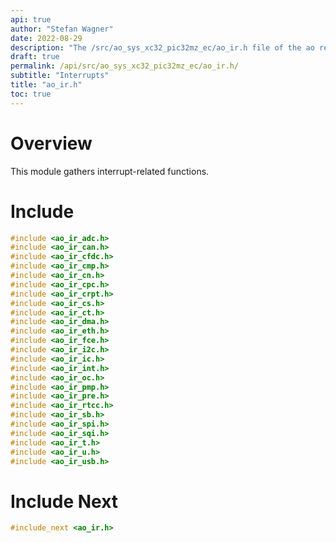 ```yaml
---
api: true
author: "Stefan Wagner"
date: 2022-08-29
description: "The /src/ao_sys_xc32_pic32mz_ec/ao_ir.h file of the ao real-time operating system."
draft: true
permalink: /api/src/ao_sys_xc32_pic32mz_ec/ao_ir.h/
subtitle: "Interrupts"
title: "ao_ir.h"
toc: true
---
```


# Overview

This module gathers interrupt-related functions.

# Include

```c
#include <ao_ir_adc.h>
#include <ao_ir_can.h>
#include <ao_ir_cfdc.h>
#include <ao_ir_cmp.h>
#include <ao_ir_cn.h>
#include <ao_ir_cpc.h>
#include <ao_ir_crpt.h>
#include <ao_ir_cs.h>
#include <ao_ir_ct.h>
#include <ao_ir_dma.h>
#include <ao_ir_eth.h>
#include <ao_ir_fce.h>
#include <ao_ir_i2c.h>
#include <ao_ir_ic.h>
#include <ao_ir_int.h>
#include <ao_ir_oc.h>
#include <ao_ir_pmp.h>
#include <ao_ir_pre.h>
#include <ao_ir_rtcc.h>
#include <ao_ir_sb.h>
#include <ao_ir_spi.h>
#include <ao_ir_sqi.h>
#include <ao_ir_t.h>
#include <ao_ir_u.h>
#include <ao_ir_usb.h>
```

# Include Next

```c
#include_next <ao_ir.h>
```
